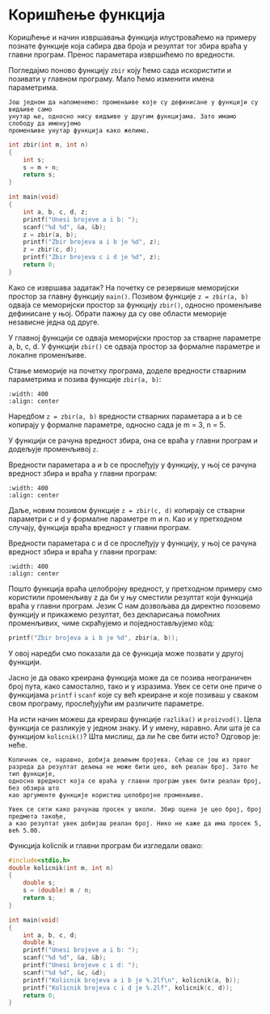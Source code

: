# Коришћење функција

Коришћење и начин извршавања функција илустроваћемо на примеру познате функције која
сабира два броја и резултат тог збира враћа у главни програм. Пренос параметара
извршићемо по вредности.

Погледајмо поново функцију `zbir` коју ћемо сада искористити и позивати у главном
програму. Мало ћемо изменити имена параметрима.

```{infonote}
Још једном да напоменемо: променљиве које су дефинисане у функцији су видљиве само
унутар ње, односно нису видљиве у другим функцијама. Зато имамо слободу да именујемо
променљиве унутар функција како желимо.
```

```c
int zbir(int m, int n)
{
    int s;
    s = m + n;
    return s;
}

int main(void)
{
    int a, b, c, d, z;
    printf("Unesi brojeve a i b: ");
    scanf("%d %d", &a, &b);
    z = zbir(a, b);
    printf("Zbir brojeva a i b je %d", z);
    z = zbir(c, d);
    printf("Zbir brojeva c i d je %d", z);
    return 0;
}
```

Како се извршава задатак? На почетку се резервише меморијски простор за главну функцију
`main()`. Позивом функције `z = zbir(a, b)` одваја се меморијски простор за функцију `zbir()`,
односно променљиве дефинисане у њој. Обрати пажњу да су ове области меморије независне
једна од друге.

У главној функцији се одваја меморијски простор за стварне параметре a, b, c, d. У
функцији `zbir()` се одваја простор за формалне параметре и локалне променљиве.

Стање меморије на почетку програма, доделе вредности стварним параметрима и позива функције 
`zbir(a, b)`:

```{image} images/Picture3.png
:width: 400
:align: center
```

Наредбом `z = zbir(a, b)` вредности стварних параметара а и b се копирају у формалне
параметре, односно сада је m = 3, n = 5.

У функцији се рачуна вредност збира, она се враћа у главни програм и додељује
променљивој `z`.

Вредности параметара а и b се прослеђују у функцију, у њој се рачуна вредност збира
и враћа у главни програм:

```{image} images/Picture4.png
:width: 400
:align: center
```

Даље, новим позивом функције `z = zbir(c, d)` копирају се стварни параметри c и d у
формалне параметре m и n. Као и у претходном случају, функција враћа вредност у
главни програм.

Вредности параметара c и d се прослеђују у функцију, у њој се рачуна вредност збира
и враћа у главни програм:

```{image} images/Picture5.png
:width: 400
:align: center
```

Пошто функција враћа целобројну вредност, у претходном примеру смо користили
променљиву z да би у њу сместили резултат који функција враћа у главни програм. Језик
С нам дозвољава да директно позовемо функцију и прикажемо резултат, без декларисања
помоћних променљивих, чиме скраћујемо и поједностављујемо кôд:

```c
printf("Zbir brojeva a i b je %d", zbir(a, b));
```

У овој наредби смо показали да се функција може позвати у другој функцији.

Јасно је да овако креирана функција може да се позива неограничен број пута, како
самостално, тако и у изразима. Увек се сети оне приче о функцијама `printf` i `scanf`
које су већ креиране и које позиваш у сваком свом програму, прослеђујући им различите
параметре.

На исти начин можеш да креираш функције `razlika()` и `proizvod()`. Цела функција се
разликује у једном знаку. И у имену, наравно. Али шта је са функцијом `kolicnik()`?
Шта мислиш, да ли ће све бити исто? Одговор је: неће.

```{infonote}
Количник се, наравно, добија дељењем бројева. Сећаш се још из првог
разреда да резултат дељења не може бити цео, већ реалан број. Зато ће тип функције,
односно вредност која се враћа у главни програм увек бити реалан број, без обзира што
као аргументе функције користиш целобројне променљиве.

Увек се сети како рачунаш просек у школи. Збир оцена је цео број, број предмета такође,
а као резултат увек добијаш реалан број. Нико не каже да има просек 5, већ 5.00.
```

Функција kolicnik и главни програм би изгледали овако:

```c
#include<stdio.h>
double kolicnik(int m, int n)
{
    double s;
    s = (double) m / n;
    return s;
}

int main(void)
{
    int a, b, c, d;
    double k;
    printf("Unesi brojeve a i b: ");
    scanf("%d %d", &a, &b);
    printf("Unesi brojeve c i d: ");
    scanf("%d %d", &c, &d);
    printf("Kolicnik brojeva a i b je %.2lf\n", kolicnik(a, b));
    printf("Kolicnik brojeva c i d je %.2lf", kolicnik(c, d));
    return 0;
}
```


